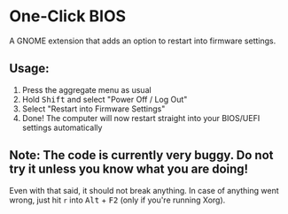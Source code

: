 # One-Click BIOS
A GNOME extension that adds an option to restart into firmware settings.

## Usage:
1. Press the aggregate menu as usual
2. Hold <kbd>Shift</kbd> and select "Power Off / Log Out"
3. Select "Restart into Firmware Settings"
4. Done! The computer will now restart straight into your BIOS/UEFI settings automatically

## Note: The code is currently very buggy. Do not try it unless you know what you are doing!
Even with that said, it should not break anything. In case of anything went wrong, just hit ```r``` into <kbd>Alt</kbd> + <kbd>F2</kbd> (only if you're running Xorg).
